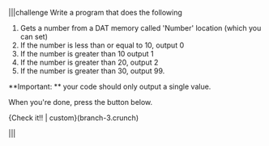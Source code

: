 |||challenge
Write a program that does the following

1. Gets a number from a DAT memory called 'Number' location (which you can set)
1. If the number is less than or equal to 10, output 0
1. If the number is greater than 10 output 1
1. If the number is greater than 20, output 2
1. If the number is greater than 30, output 99.

**Important: ** your code should only output a single value.

When you're done, press the button below.

{Check it!! | custom}(branch-3.crunch)

|||